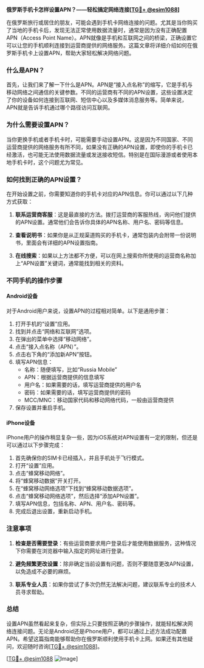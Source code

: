 **俄罗斯手机卡怎样设置APN？——轻松搞定网络连接[[TG💪+ @esim1088](https://t.me/s/esim1088)]**

在俄罗斯旅行或居住的朋友，可能会遇到手机卡网络连接的问题。尤其是当你购买了当地的手机卡后，发现无法正常使用数据流量时，通常是因为没有正确配置APN（Access Point Name）。APN就像是手机和互联网之间的桥梁，正确设置它可以让您的手机顺利连接到运营商提供的网络服务。这篇文章将详细介绍如何在俄罗斯手机卡上设置APN，帮助大家轻松解决网络问题。

### 什么是APN？

首先，让我们来了解一下什么是APN。APN是“接入点名称”的缩写，它是手机与移动网络之间通信的关键参数。不同的运营商有不同的APN设置，这些设置决定了你的设备如何连接到互联网、短信中心以及多媒体消息服务等。简单来说，APN就是告诉手机通过哪个路径访问互联网。

### 为什么需要设置APN？

当你更换手机或者手机卡时，可能需要手动设置APN。这是因为不同国家、不同运营商提供的网络服务有所不同，如果没有正确的APN设置，即使你的手机卡已经激活，也可能无法使用数据流量或发送接收短信。特别是在国际漫游或者使用本地手机卡时，这个问题尤为常见。

### 如何找到正确的APN设置？

在开始设置之前，你需要知道你的手机卡对应的APN信息。你可以通过以下几种方式获取：

1. **联系运营商客服**：这是最直接的方法。拨打运营商的客服热线，询问他们提供的APN设置。通常他们会告诉你具体的APN名称、用户名、密码等信息。
   
2. **查看说明书**：如果你是从正规渠道购买的手机卡，通常包装内会附带一份说明书，里面会有详细的APN设置指南。

3. **在线搜索**：如果以上方法都不方便，可以在网上搜索你所使用的运营商名称加上“APN设置”关键词，通常能找到相关的资料。

### 不同手机的操作步骤

#### Android设备

对于Android用户来说，设置APN的过程相对简单。以下是通用步骤：

1. 打开手机的“设置”应用。
2. 找到并点击“网络和互联网”选项。
3. 在弹出的菜单中选择“移动网络”。
4. 点击“接入点名称（APN）”。
5. 点击右下角的“添加新APN”按钮。
6. 填写APN信息：
   - 名称：随便填写，比如“Russia Mobile”
   - APN：根据运营商提供的信息填写
   - 用户名：如果需要的话，填写运营商提供的用户名
   - 密码：如果需要的话，填写运营商提供的密码
   - MCC/MNC：移动国家代码和移动网络代码，一般由运营商提供
7. 保存设置并重启手机。

#### iPhone设备

iPhone用户的操作稍显复杂一些，因为iOS系统对APN设置有一定的限制，但还是可以通过以下步骤完成：

1. 首先确保你的SIM卡已经插入，并且手机处于飞行模式。
2. 打开“设置”应用。
3. 点击“蜂窝移动网络”。
4. 将“蜂窝移动数据”开关打开。
5. 在“蜂窝移动网络选项”下找到“蜂窝移动数据选项”。
6. 点击“蜂窝移动网络选项”，然后选择“添加APN设置”。
7. 填写APN信息，包括名称、APN、用户名、密码等。
8. 完成后退出设置，重新启动手机。

### 注意事项

1. **检查是否需要登录**：有些运营商要求用户登录后才能使用数据服务，这种情况下你需要在浏览器中输入指定的网址进行登录。
   
2. **避免频繁更改设置**：除非确定当前设置有问题，否则不要随意更改APN设置，以免造成不必要的麻烦。

3. **联系专业人员**：如果你尝试了多次仍然无法解决问题，建议联系专业的技术人员寻求帮助。

### 总结

设置APN虽然看起来复杂，但实际上只要按照正确的步骤操作，就能轻松解决网络连接问题。无论是Android还是iPhone用户，都可以通过上述方法成功配置APN。希望这篇指南能够帮助你在俄罗斯顺利使用手机卡上网。如果还有其他疑问，欢迎随时咨询[[TG💪+ @esim1088](https://t.me/s/esim1088)]。

[[TG💪+ @esim1088](https://t.me/s/esim1088) ![Image](https://i.postimg.cc/4NQfJmqS/Snipaste-2025-05-13-00-14-12.png)]